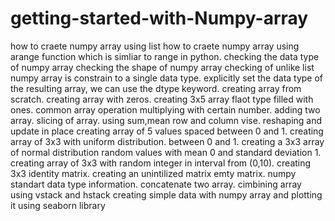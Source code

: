 # getting-started-with-Numpy-array
how to craete numpy array using list 
how to craete numpy array using arange function which is simliar to range in python.
checking the data type of numpy array 
checking the shape of numpy array
checking of unlike list numpy array is constrain to a single data type.
 explicitly set the data type of the resulting array, we can use the dtype keyword.
 creating array from scratch.
 creating array with zeros.
 creating 3x5 array flaot type filled with ones.
 common array operation multiplying with certain number.
 adding two array.
 slicing of array.
 using sum,mean row and column vise.
 reshaping and update in place creating array of 5 values spaced between 0 and 1.
 creating array of 3x3 with uniform distribution. between 0 and 1.
 creating a 3x3 array of normal distribution random values with mean 0 and standard deviation 1.
 creating array of 3x3 with random integer in interval  from (0,10).
 creating 3x3 identity matrix.
 creating an unintilized matrix emty matrix.
 numpy standart data type information.
 concatenate two array.
 cimbining array using vstack and hstack
 creating simple data with numpy array and plotting it using seaborn library
